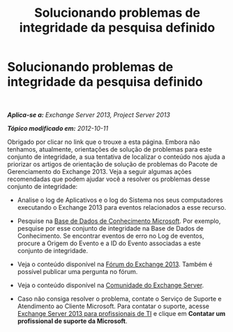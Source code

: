 ﻿---
title: Solucionando problemas de integridade da pesquisa definido
TOCTitle: Solucionando problemas de integridade da pesquisa definido
ms:assetid: 4e4402b4-2cb7-4057-be41-45f01d31641f
ms:mtpsurl: https://technet.microsoft.com/pt-br/library/ms.exch.scom.search(v=EXCHG.150)
ms:contentKeyID: 54652019
ms.date: 12/15/2016
mtps_version: v=EXCHG.150
ms.translationtype: HT
---

# Solucionando problemas de integridade da pesquisa definido

 

_**Aplica-se a:** Exchange Server 2013, Project Server 2013_

_**Tópico modificado em:** 2012-10-11_

Obrigado por clicar no link que o trouxe a esta página. Embora não tenhamos, atualmente, orientações de solução de problemas para este conjunto de integridade, a sua tentativa de localizar o conteúdo nos ajuda a priorizar os artigos de orientação de solução de problemas do Pacote de Gerenciamento do Exchange 2013. Veja a seguir algumas ações recomendadas que podem ajudar você a resolver os problemas desse conjunto de integridade:

  - Analise o log de Aplicativos e o log do Sistema nos seus computadores executando o Exchange 2013 para eventos relacionados a esse recurso.

  - Pesquise na [Base de Dados de Conhecimento Microsoft](https://go.microsoft.com/fwlink/p/?linkid=18175). Por exemplo, pesquise por esse conjunto de integridade na Base de Dados de Conhecimento. Se encontrar eventos de erro no Log de eventos, procure a Origem do Evento e a ID do Evento associadas a este conjunto de integridade.

  - Veja o conteúdo disponível na [Fórum do Exchange 2013](https://go.microsoft.com/fwlink/p/?linkid=257903). Também é possível publicar uma pergunta no fórum.

  - Veja o conteúdo disponível na [Comunidade do Exchange Server](https://go.microsoft.com/fwlink/p/?linkid=14927).

  - Caso não consiga resolver o problema, contate o Serviço de Suporte e Atendimento ao Cliente Microsoft. Para contatar o suporte, acesse [Exchange Server 2013 para profissionais de TI](https://go.microsoft.com/fwlink/p/?linkid=402506) e clique em **Contatar um profissional de suporte da Microsoft**.

